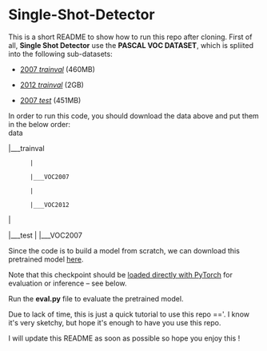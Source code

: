 # Single-Shot-Detector
This is a short README to show how to run this repo after cloning. 
First of all, **Single Shot Detector** use the **PASCAL VOC DATASET**, which is spliited into the following sub-datasets:
- [2007 _trainval_](http://host.robots.ox.ac.uk/pascal/VOC/voc2007/VOCtrainval_06-Nov-2007.tar) (460MB)

- [2012 _trainval_](http://host.robots.ox.ac.uk/pascal/VOC/voc2012/VOCtrainval_11-May-2012.tar) (2GB)

- [2007 _test_](http://host.robots.ox.ac.uk/pascal/VOC/voc2007/VOCtest_06-Nov-2007.tar) (451MB)

In order to run this code, you should download the data above and put them in the below order:  
data

  |___trainval
  
          |
          
          |___VOC2007
          
          |
          
          |___VOC2012
|

|___test
      |
      |___VOC2007
      

Since the code is to build a model from scratch, we can download this pretrained model [here](https://drive.google.com/open?id=1bvJfF6r_zYl2xZEpYXxgb7jLQHFZ01Qe).

Note that this checkpoint should be [loaded directly with PyTorch](https://pytorch.org/docs/stable/torch.html?#torch.load) for evaluation or inference – see below.

Run the **eval.py** file to evaluate the pretrained model.

Due to lack of time, this is just a quick tutorial to use this repo =='. I know it's very sketchy, but hope it's enough to have you use this repo. 

I will update this README as soon as possible so hope you enjoy this !
